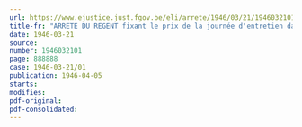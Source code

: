 ```yaml
---
url: https://www.ejustice.just.fgov.be/eli/arrete/1946/03/21/1946032101/justel
title-fr: "ARRETE DU REGENT fixant le prix de la journée d'entretien dans les hospices et hôpitaux ( année 1946 )"
date: 1946-03-21
source:
number: 1946032101
page: 888888
case: 1946-03-21/01
publication: 1946-04-05
starts:
modifies:
pdf-original:
pdf-consolidated:
---
```


